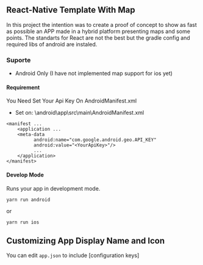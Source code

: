 ## React-Native Template With Map
In this project the intention was to create a proof of concept to show as fast as possible an APP made in a hybrid platform presenting maps and some points. The standarts for React are not the best but the gradle config and required libs of android are instaled.


### Suporte
- Android Only (I have not implemented map support for ios yet)


#### Requirement

You Need Set Your Api Key On AndroidManifest.xml

- Set on: \android\app\src\main\AndroidManifest.xml

```
<manifest ...
	<application ...
	<meta-data
		  android:name="com.google.android.geo.API_KEY"
		  android:value="<YourApiKey>"/>
		  ...
	</application>
</manifest>
```

#### Develop Mode

Runs your app in development mode.
```
yarn run android
```
or
```
yarn run ios
```

## Customizing App Display Name and Icon

You can edit `app.json` to include [configuration keys]

